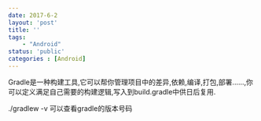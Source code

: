```yaml
---
date: 2017-6-2
layout: 'post'
title: ''
tags:
    - "Android"
status: 'public'
categories : [Android]
---
```

Gradle是一种构建工具,它可以帮你管理项目中的差异,依赖,编译,打包,部署......,你可以定义满足自己需要的构建逻辑,写入到build.gradle中供日后复用.

<!-- more -->
./gradlew -v  可以查看gradle的版本号码

